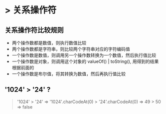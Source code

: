 # > 关系操作符

## 关系操作符比较规则

- 两个操作数都是数值，则执行数值比较
- 两个操作数都是字符串，则比较两个字符串对应的字符编码值
- 一个操作数是数值，则调用另一个操作数转换为一个数值，然后执行值比较
- 一个操作数是对象，则调用这个对象的 valueOf() | toString(), 用得到的结果根据前面的
- 一个操作数是布尔值，将其转换为数值，然后再执行值比较

## '1024' > '24' ?

> '1024' > '24' => '1024'.charCodeAt(0) > '24'.charCodeAt(0) => 49 > 50 => false
